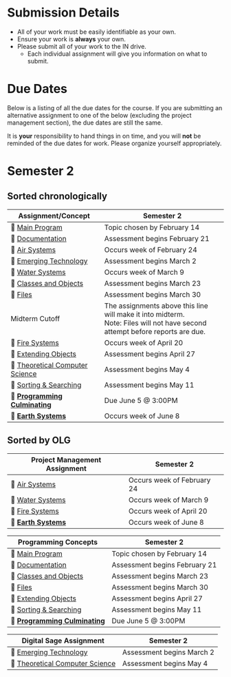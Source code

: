 # Submission Details
* All of your work must be easily identifiable as your own.
* Ensure your work is **always** your own.
* Please submit all of your work to the IN drive.  
  * Each individual assignment will give you information on what to submit.

# Due Dates
Below is a listing of all the due dates for the course.  If you are submitting an alternative assignment to one of the below (excluding the project management section), the due dates are still the same.  

It is **your** responsibility to hand things in on time, and you will **not** be reminded of the due dates for work.  Please organize yourself appropriately.

# Semester 2
## Sorted chronologically
| Assignment/Concept                                                       |            Semester 2          |
| -----------------------------------------------------------------------  | ------------------------------ |
| &#x1F4D8; [Main Program](./Main-Program)                                 | Topic chosen by February 14    |
| &#x1F4D8; [Documentation](./Documentation)                               | Assessment begins February 21  |
| &#x1F4D9; [Air Systems](./Air-Systems)                                   | Occurs week of February 24     |
| &#x1F4D7; [Emerging Technology](./Emerging-Technology)                   | Assessment begins March 2      |
| &#x1F4D9; [Water Systems](./Water-Systems)                               | Occurs week of March 9        |
| &#x1F4D8; [Classes and Objects](#)                               | Assessment begins March 23     |
| &#x1F4D8; [Files](#)                                               | Assessment begins March 30     |
| Midterm Cutoff              	| The assignments above this line will make it into midterm. <br/> Note: Files will not have second attempt before reports are due.  |
| &#x1F4D9; [Fire Systems](./Fire-Systems)                                 | Occurs week of April 20        |
| &#x1F4D8; [Extending Objects](#)                               | Assessment begins April 27     |
| &#x1F4D7; [Theoretical Computer Science](./Theoretical-Computer-Science) | Assessment begins May 4        |
| &#x1F4D8; [Sorting & Searching](#)                               | Assessment begins May 11       |
| &#x1F4D8; [**Programming Culminating**](./Programming-Culminating)       | Due June 5 @ 3:00PM            |
| &#x1F4D9; [**Earth Systems**](./Earth-Systems)                           | Occurs week of June 8          |

## Sorted by OLG
| Project Management Assignment                                            |            Semester 2          |
| -----------------------------------------------------------------------  | ------------------------------ |
| &#x1F4D9; [Air Systems](./Air-Systems)                                   | Occurs week of February 24     |
| &#x1F4D9; [Water Systems](./Water-Systems)                               | Occurs week of March 9        |
| &#x1F4D9; [Fire Systems](./Fire-Systems)                                 | Occurs week of April 20        |
| &#x1F4D9; [**Earth Systems**](./Earth-Systems)                           | Occurs week of June 8          |

| Programming Concepts                                                     |            Semester 2          |
| -----------------------------------------------------------------------  | ------------------------------ |
| &#x1F4D8; [Main Program](./Main-Program)                                 | Topic chosen by February 14    |
| &#x1F4D8; [Documentation](./Documentation)                               | Assessment begins February 21  |
| &#x1F4D8; [Classes and Objects](#)                               | Assessment begins March 23     |
| &#x1F4D8; [Files](#)                                               | Assessment begins March 30     |
| &#x1F4D8; [Extending Objects](#)                               | Assessment begins April 27     |
| &#x1F4D8; [Sorting & Searching](#)                               | Assessment begins May 11       |
| &#x1F4D8; [**Programming Culminating**](./Programming-Culminating)       | Due June 5 @ 3:00PM            |

| Digital Sage Assignment                                                  |            Semester 2          |
| -----------------------------------------------------------------------  | ------------------------------ |
| &#x1F4D7; [Emerging Technology](./Emerging-Technology)                   | Assessment begins March 2      |
| &#x1F4D7; [Theoretical Computer Science](./Theoretical-Computer-Science) | Assessment begins May 4        |